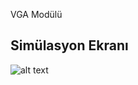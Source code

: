 VGA Modülü

Simülasyon Ekranı
---
![alt text](https://www.mafgom.com/wp-content/uploads/2011/08/vga_modelsim1.png "Simülasyon Ekranı")
